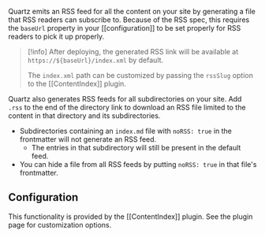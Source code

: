 Quartz emits an RSS feed for all the content on your site by generating a file that RSS readers can subscribe to. Because of the RSS spec, this requires the `baseUrl` property in your [[configuration]] to be set properly for RSS readers to pick it up properly.

> [!info]
> After deploying, the generated RSS link will be available at `https://${baseUrl}/index.xml` by default.
>
> The `index.xml` path can be customized by passing the `rssSlug` option to the [[ContentIndex]] plugin.

Quartz also generates RSS feeds for all subdirectories on your site. Add `.rss` to the end of the directory link to download an RSS file limited to the content in that directory and its subdirectories.

- Subdirectories containing an `index.md` file with `noRSS: true` in the frontmatter will not generate an RSS feed.
  - The entries in that subdirectory will still be present in the default feed.
- You can hide a file from all RSS feeds by putting `noRSS: true` in that file's frontmatter.

## Configuration

This functionality is provided by the [[ContentIndex]] plugin. See the plugin page for customization options.
